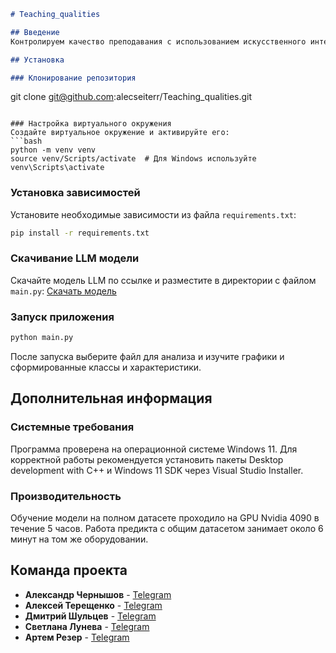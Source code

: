 ```markdown
# Teaching_qualities

## Введение
Контролируем качество преподавания с использованием искусственного интеллекта.

## Установка

### Клонирование репозитория
```
git clone git@github.com:alecseiterr/Teaching_qualities.git
```

### Настройка виртуального окружения
Создайте виртуальное окружение и активируйте его:
```bash
python -m venv venv
source venv/Scripts/activate  # Для Windows используйте venv\Scripts\activate
```

### Установка зависимостей
Установите необходимые зависимости из файла `requirements.txt`:
```bash
pip install -r requirements.txt
```

### Скачивание LLM модели
Скачайте модель LLM по ссылке и разместите в директории с файлом `main.py`:
[Скачать модель](https://huggingface.co/TheBloke/openchat-3.5-0106-GGUF/resolve/main/openchat-3.5-0106.Q8_0.gguf)

### Запуск приложения
```bash
python main.py
```
После запуска выберите файл для анализа и изучите графики и сформированные классы и характеристики.

## Дополнительная информация

### Системные требования
Программа проверена на операционной системе Windows 11. Для корректной работы рекомендуется установить пакеты Desktop development with C++ и Windows 11 SDK через Visual Studio Installer.

### Производительность
Обучение модели на полном датасете проходило на GPU Nvidia 4090 в течение 5 часов. Работа предикта с общим датасетом занимает около 6 минут на том же оборудовании.

## Команда проекта

- **Александр Чернышов** - [Telegram](https://t.me/Chernyshov_Aleksandr)
- **Алексей Терещенко** - [Telegram](https://t.me/AlecseiTer)
- **Дмитрий Шульцев** - [Telegram](https://t.me/VikingSPb78)
- **Светлана Лунева** - [Telegram](https://t.me/SvetlanaLuneva1)
- **Артем Резер** - [Telegram](https://t.me/artyom_rezer)

```
